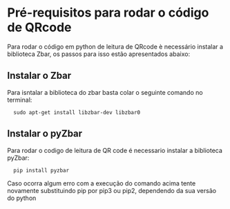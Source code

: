 # Pré-requisitos para rodar o código de QRcode

Para rodar o código em python de leitura de QRcode è necessário instalar a biblioteca Zbar, os passos para isso estão apresentados abaixo:

## Instalar o Zbar

Para isntalar a biblioteca do zbar basta colar o seguinte comando no terminal:

      sudo apt-get install libzbar-dev libzbar0

## Instalar o pyZbar

Para rodar o codigo de leitura de QR code é necessario instalar a biblioteca pyZbar:

      pip install pyzbar

Caso ocorra algum erro com a execução do comando acima tente novamente substituindo pip por pip3 ou pip2, dependendo da sua versão do python

